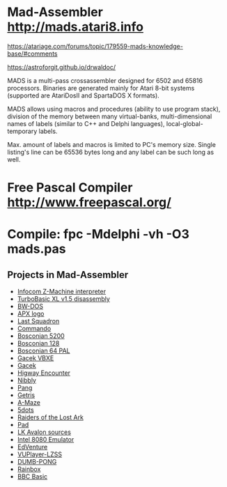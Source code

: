 # Mad-Assembler http://mads.atari8.info
https://atariage.com/forums/topic/179559-mads-knowledge-base/#comments

https://astroforgit.github.io/drwaldoc/

MADS is a multi-pass crossassembler designed for 6502 and 65816 processors. Binaries are generated mainly for Atari 8-bit systems (supported are AtariDosII and SpartaDOS X formats).

MADS allows using macros and procedures (ability to use program stack), division of the memory between many virtual-banks, multi-dimensional names of labels (similar to C++ and Delphi languages), local-global-temporary labels.

Max. amount of labels and macros is limited to PC's memory size. Single listing's line can be 65536 bytes long and any label can be such long as well.

# Free Pascal Compiler http://www.freepascal.org/
# Compile: fpc -Mdelphi -vh -O3 mads.pas


## Projects in Mad-Assembler

* [Infocom Z-Machine interpreter](https://github.com/jindroush/atari-inform-interpreter)
* [TurboBasic XL v1.5 disassembly](https://github.com/dmsc/turbo-dis)
* [BW-DOS](https://github.com/dmsc/bwdos-mads)
* [APX logo](https://github.com/dmsc/apx-logo)
* [Last Squadron](https://github.com/shanti77atari/lsquadron)
* [Commando](https://github.com/shanti77atari/commando)
* [Bosconian 5200](https://github.com/shanti77atari/bosconian5200)
* [Bosconian 128](https://github.com/shanti77atari/bosconian128)
* [Bosconian 64 PAL](https://github.com/shanti77atari/bosconian64pal)
* [Gacek VBXE](https://github.com/shanti77atari/bosconian64pal)
* [Gacek](https://github.com/shanti77atari/gacek)
* [Higway Encounter](https://github.com/shanti77atari/highway)
* [Nibbly](https://github.com/tebe6502/Nibbly)
* [Pang](https://github.com/tebe6502/Pang)
* [Getris](https://github.com/tebe6502/getris)
* [A-Maze](https://github.com/KaroLaunonen/a-maze)
* [5dots](https://gitlab.com/bocianu/5dots)
* [Raiders of the Lost Ark](https://forums.atariage.com/topic/260558-raiders-of-the-lost-ark/)
* [Pad](https://forums.atariage.com/topic/191864-pad-15-beta/?do=findComment&comment=4011355)
* [LK Avalon sources](https://github.com/NowinskiK/lkavalon-atari)
* [Intel 8080 Emulator](https://github.com/ivop/atari8080)
* [EdVenture](https://github.com/EdSalisbury/edventure)
* [VUPlayer-LZSS](https://github.com/VinsCool/VUPlayer-LZSS)
* [DUMB-PONG](https://github.com/VinsCool/DUMB-PONG)
* [Rainbox](https://github.com/fredlcore/1K-RainBox)
* [BBC Basic](https://github.com/ivop/bbc-basic)

